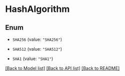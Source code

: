 # HashAlgorithm

## Enum


* `SHA256` (value: `"SHA256"`)

* `SHA512` (value: `"SHA512"`)

* `SHA1` (value: `"SHA1"`)


[[Back to Model list]](../README.md#documentation-for-models) [[Back to API list]](../README.md#documentation-for-api-endpoints) [[Back to README]](../README.md)


